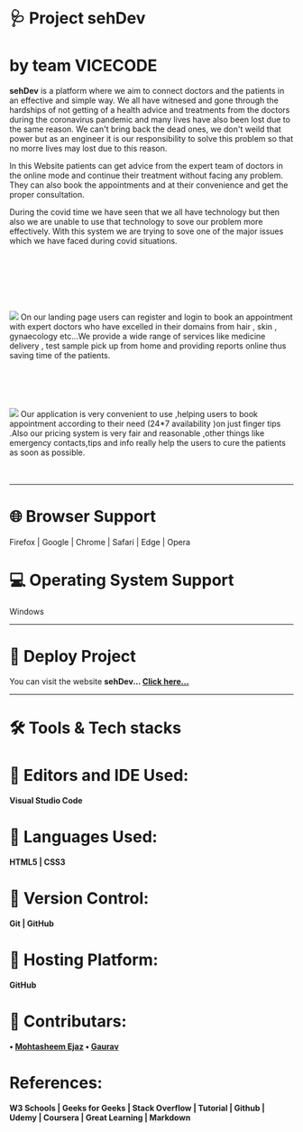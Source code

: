 
# 🩺 Project sehDev
# by team VICECODE
<b style="font-size20px">sehDev</b> is a platform where we aim to connect doctors and the patients in an effective and simple way. We all have witnesed and gone through the hardships of not getting of a health advice and treatments from the doctors during the coronavirus pandemic and many lives have also been lost due to the same reason. We can't bring back the dead ones, we don't weild that power but as an engineer it is our responsibility to solve this problem so that no morre lives may lost due to this reason. 

In this Website patients can get advice from the expert team of doctors in the online mode and continue their treatment without facing any problem. They can also book the appointments and at their convenience and get the proper consultation.

During the covid time we have seen that we all have technology but then also we are unable to use that technology to sove our problem more effectively. With this system we are trying to sove one of the major issues which we have faced during covid situations.<br/><br/><br/><br/><br/><br/><br/>



<img src="https://user-images.githubusercontent.com/85581658/139329418-f4e2558e-0738-401a-85dd-caecbf6d4797.jpg" >
On our  landing page users can register  and login to book an appointment with expert doctors who have excelled in their domains from hair , skin , gynaecology etc...We provide a wide range of services like medicine delivery , test sample pick up from home and providing reports online thus saving time of the patients.<br/><br/><br/><br/><br/><br/>

<img src="https://user-images.githubusercontent.com/85581658/139329490-e82ecad4-22aa-4025-be58-8edded9b4116.jpg">
Our application is very convenient to use ,helping users to book appointment according to their need  (24*7 availability )on just finger tips .Also our pricing system is very fair and reasonable ,other things like emergency contacts,tips and info really help the users to cure the patients as soon as possible. <br/><br/><br/>

<hr/>


# 🌐 Browser Support
Firefox | Google | Chrome | Safari | Edge | Opera

# 💻 Operating System Support
Windows
<!-- Note: Support for modern mobile browsers is experimental. The website is not responsive in mobile devices until now. -->

<hr/>

# 🎰 Deploy Project

You can visit the website <b>sehDev<b/>... <a href="https://mohtasheem135.github.io/sehDev/">Click here...</a>

<hr/>


# 🛠 Tools & Tech stacks

# 🔰 Editors and IDE Used:

Visual Studio Code 

# 🔰 Languages Used:

HTML5 | CSS3 


# 🔰 Version Control:

Git | GitHub


# 🔰 Hosting Platform:
GitHub
  
  # 📢 Contributars:
• <a href="https://github.com/mohtasheem135">Mohtasheem Ejaz<a/>
• <a href="https://github.com/Gaurav4code">Gaurav<a/>


# References:
W3 Schools | Geeks for Geeks | Stack Overflow | Tutorial | Github | Udemy | Coursera | Great Learning | Markdown





